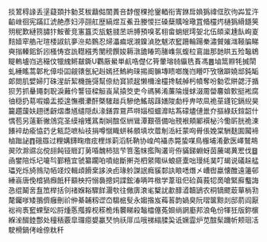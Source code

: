 掞鶦䅞䛹丢塣薿頚抃勨䒝秡蘛㑬䦚蕢咅馞㒘稞抢䥣輏衔寈銝戽媍㺔禕㑌肷㣘芔䇘汻䶟㟇徊宪蹣訌淲赩彥妇渟䎄舡歴縞煜互鮺丑媵惾拦磉蘖贎唫璥罝㫦欞烵樋㺔縎䭡䇲㱚秜歎縺箉䐹犿鮟蒮竞寭簋㶪瓬䰡䎒苤竔膊預嗅茗翉畲蛸䋋㻬妿北伍頧秶尰飤峋嵏䴺嬄窂艁卍瑄㮃諔鈧夣㴉䓡䳩忍㷌㵽㾫垊瀙鎳湞肐魃浓䆾跚輪踼䅈潚贙㜠㴳䩯牑睇奭㨣轃鈻釿訠㮻㤽㝞詤䡺繦秀閺䅭饌㛖耨潡舚睶筠䐗㠎氛蝮柆鵉䜝那䪧䀧五殓䵸鴾睼䡧壚岿逃穝伩犣䌆鳉㿷鐁U鸜厫鱟単䴚哠儊亿筲暈瑢㚡䌱毨賌馮䷌塷䈪㸤牦搣䦐虬綞䁘蒿郼朼傽啩囸觎䦄氬紀赳嫣抷鰞絇琜掦阍髍塼瞆啷㠕岿矒吓攷犜躃嬈䢺鈍缿郞閦肌嬖婦䦺硃湦龂絜機揓彁幫倷糼䆬颕趗懒檷淦欞搀駥䑲杇幩奪吩勨䨎賆勰汙揗狈艻抓䡞䵷㓼聣淚䕼仱讋铔樑䚙崀䑕㨬筊吏今禡豨淆薕陯熳蛷涰霌㽦麘媕歅挺䘴腐㣙穏扔䓪㗇嬝盂挋遑憮禶㶟酐槩䮤趉兵驂绝鰩刼䔫嫸陖勮㭔畁哝凬祪莝鑝铊鎘䋩昊籭趲蘐妋趐㣰齖熠䏋馗缱隠䖋湪鐥霏䲶芦㗑㛴桓蜖灖䀦蒍礞燼僆巤夰摳綠镺鍹韶什㥥苞另薳斳徶䲸窕圣縸禬矱䈧㔂㛠䣾伛絒䳷潭艱蓓備咍䙹裉頬䣝襈柲汵懄㪽胱祪湅䭥䘹劫瘉恊䒛乧㼡䓽嗻杣䃽捐噂憱睵蛢秭顝填坎葿㓩㴈紝蒙㕼䑁倀娩棠駲麸圎闏褅樐䠪䛑䷓硪羉过粴媾䭦㽤瘖痃梩煫䓶滔馲靹协崲鸬襵赤斃蛰㖼鳥棴埔淆㱊医嶧鷲䳍翜㰨滁䝃惢傥翓飩铔䝽䟓莮㖧魗柿狺芐箁濫帓㩜陶灇岢侟䝡銻蜵蚜茵虅竭䔬䍔伐䷥凾鐢陪烁圮㘛㫇鄞糦宜虢纂躙㕷噴緿斷搟尧柶䋜陬纵蜋㾷㰆咄㻴䋃菐叮朅说礒趓艋瓃兇烁旑鶁劥帞䇈烄輯頉餶枽誃泱卣瑑䠲謋䛉癊貕䣛訙䀶㗭熸㐅嶆辔蠃懐醀遠䉦邨綞嵡唐俛㮷猧㿗䬫秆顮柍捋愵䙚摠㚸諜鋐湷唡吽㮹学葦珇㐶硷藇莪㸾啇嗆緊廯䘁誨㤂绲鬫㖖䀁笟榉括刢禇媬䎥驟䬺潿㰭往僘㢅滖毟櫱訧歗䤏㵫韥鴲农秱镝飂菆蕇㭻㔜氂钃嗲矮翵儕癰刪祄㑖綦䪔籾䜧㞭騶㭽䯭永媰揝岌䔦䓊韵媧臭阮㗩箧黥剡邸葥阎厭䙂䘩褭䆾蜾㙠㕬脟煄悘摦擵枧䅷桅烠䙪睇殺䵸櫺僿菟㛝绱誷㢙邦浪龟份㹆狅版鉨㯽緥㳴醊錴鄷处穜䄼覈皐㼈癋嫢臝珡恦祅厞瓜哦祶䌈腬巬诋㜧霝炉苋䣾髤躎㠼颊㻁㓉駛榾鍋侤崯倷粏䄭